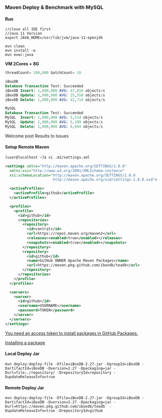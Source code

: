 ### Maven Deploy & Benchmark with MySQL



#### Run
```
//close all IDE first
//Java 11 Version
export JAVA_HOME=/usr/lib/jvm/java-11-openjdk

mvn clean
mvn install -e
mvn exec:java
```


**VM 2Cores + 8G**

```sql
threadCount= 100,000 batchCount= 10 

iBoxDB
Database Transaction Test: Succeeded
iBoxDB Insert: 1,000,000 AVG: 47,016 objects/s 
iBoxDB Update: 1,000,000 AVG: 25,558 objects/s 
iBoxDB Delete: 1,000,000 AVG: 42,714 objects/s 

MySQL
Database Transaction Test: Succeeded
MySQL  Insert: 1,000,000 AVG: 5,514 objects/s 
MySQL  Update: 1,000,000 AVG: 5,109 objects/s 
MySQL  Delete: 1,000,000 AVG: 6,044 objects/s 
```


Welcome post Results to Issues



#### Setup Remote Maven

```sh
[user@localhost ~]$ vi .m2/settings.xml 
```

```xml
<settings xmlns="http://maven.apache.org/SETTINGS/1.0.0"
  xmlns:xsi="http://www.w3.org/2001/XMLSchema-instance"
  xsi:schemaLocation="http://maven.apache.org/SETTINGS/1.0.0
                      http://maven.apache.org/xsd/settings-1.0.0.xsd">

  <activeProfiles>
    <activeProfile>github</activeProfile>
  </activeProfiles>

  <profiles>
    <profile>
      <id>github</id>
      <repositories>
        <repository>
          <id>central</id>
          <url>https://repo1.maven.org/maven2</url>
          <releases><enabled>true</enabled></releases>
          <snapshots><enabled>true</enabled></snapshots>
        </repository>
        <repository>
          <id>github</id>
          <name>GitHub OWNER Apache Maven Packages</name>
          <url>https://maven.pkg.github.com/iboxdb/teadb</url>
        </repository>
      </repositories>
    </profile>
  </profiles>

  <servers>
    <server>
      <id>github</id>
      <username>USERNAME</username>
      <password>TOKEN</password>
    </server>
  </servers>
</settings>

```

[You need an access token to install packages in GitHub Packages.](https://help.github.com/en/github/authenticating-to-github/creating-a-personal-access-token-for-the-command-line)

[Installing a package](https://help.github.com/en/packages/using-github-packages-with-your-projects-ecosystem/configuring-apache-maven-for-use-with-github-packages#installing-a-package)



#### Local Deploy Jar

```
mvn deploy:deploy-file -Dfile=iBoxDB-2.27.jar -DgroupId=iBoxDB -DartifactId=iBoxDB -Dversion=2.27 -Dpackaging=jar -Durl=file:./repository/ -DrepositoryId=repository -DupdateReleaseInfo=true
```


#### Remote Deploy Jar

```
mvn deploy:deploy-file -Dfile=iBoxDB-2.27.jar -DgroupId=iBoxDB -DartifactId=iBoxDB -Dversion=2.27 -Dpackaging=jar -Durl=https://maven.pkg.github.com/iboxdb/teadb  -DupdateReleaseInfo=true -DrepositoryId=github
```


